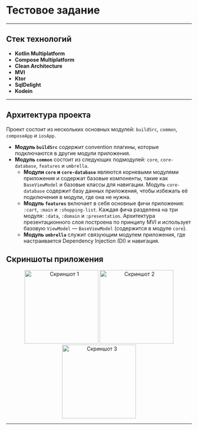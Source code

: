 # Тестовое задание

---

## Стек технологий

- **Kotlin Multiplatform**
- **Compose Multiplatform**
- **Clean Architecture**
- **MVI**
- **Ktor**
- **SqlDelight**
- **Kodein**

---

## Архитектура проекта

Проект состоит из нескольких основных модулей: `buildSrc`, `common`, `composeApp` и `iosApp`.

- **Модуль `buildSrc`** содержит convention плагины, которые подключаются в другие модули приложения.
- **Модуль `common`** состоит из следующих подмодулей: `core`, `core-database`, `features` и `umbrella`.
    - **Модули `core` и `core-database`** являются корневыми модулями приложения и содержат базовые компоненты, такие как `BaseViewModel` и базовые классы для навигации. Модуль `core-database` содержит базу данных приложения, чтобы избежать её подключения в модули, где она не нужна.
    - **Модуль `features`** включает в себя основные фичи приложения: `:cart`, `:main` и `:shopping-list`. Каждая фича разделена на три модуля: `:data`, `:domain` и `:presentation`. Архитектура презентационного слоя построена по принципу MVI и использует базовую `ViewModel` — `BaseViewModel` (содержится в модуле `core`).
    - **Модуль `umbrella`** служит связующим модулем приложения, где настраивается Dependency Injection (DI) и навигация.

## Скриншоты приложения

<p align="center">
  <img src="https://i.imgur.com/RGJ8ufB.png" alt="Скриншот 1" width="200"/>
  <img src="https://i.imgur.com/w7beHln.png" alt="Скриншот 2" width="200"/>
  <img src="https://i.imgur.com/oT5anXn.png" alt="Скриншот 3" width="200"/>
</p>

---
